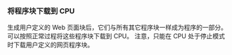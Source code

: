 ### 将程序块下载到 CPU

生成用户定义的 Web 页面块后，它们与所有其它程序块一样成为程序的一部分。
可以按照正常过程将这些程序块下载到 CPU。 注意，只能在 CPU
处于停止模式时下载用户定义的网页程序块。
